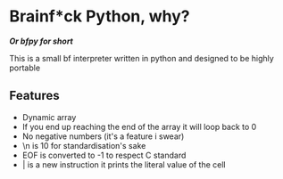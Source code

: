 # Brainf*ck Python, **why?**
***Or bfpy for short***

This is a small bf interpreter written in python and designed to be highly portable

## Features
- Dynamic array
- If you end up reaching the end of the array it will loop back to 0
- No negative numbers (it's a feature i swear)
- \n is 10 for standardisation's sake
- EOF is converted to -1 to respect C standard
- | is a new instruction it prints the literal value of the cell

